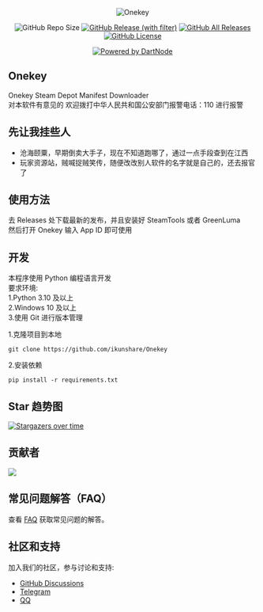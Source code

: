 <div align="center">

![Onekey](https://socialify.git.ci/ikunshare/Onekey/image?description=1&font=Inter&forks=1&issues=1&language=1&name=1&owner=1&pulls=1&stargazers=1&theme=Auto)

![GitHub Repo Size](https://img.shields.io/github/repo-size/ikunshare/Onekey?style=for-the-badge)
[![GitHub Release (with filter)](https://img.shields.io/github/v/release/ikunshare/Onekey?style=for-the-badge)](https://github.com/ikunshare/Onekey/releases/latest)
[![GitHub All Releases](https://img.shields.io/github/downloads/ikunshare/Onekey/total?style=for-the-badge&color=violet)](https://github.com/ikunshare/Onekey/releases)
[![GitHub License](https://img.shields.io/github/license/ikunshare/Onekey?style=for-the-badge)](https://github.com/ikunshare/Onekey/blob/main/LICENSE)

[![Powered by DartNode](https://dartnode.com/branding/DN-Open-Source-sm.png)](https://dartnode.com "Powered by DartNode - Free VPS for Open Source")

</div>

## Onekey

Onekey Steam Depot Manifest Downloader  
对本软件有意见的
欢迎拨打中华人民共和国公安部门报警电话：110 进行报警

## 先让我挂些人

- 沧海颐粟，早期倒卖大手子，现在不知道跑哪了，通过一点手段查到在江西
- 玩家资源站，贼喊捉贼笑传，随便改改别人软件的名字就是自己的，还去报官了

## 使用方法

去 Releases 处下载最新的发布，并且安装好 SteamTools 或者 GreenLuma  
然后打开 Onekey 输入 App ID 即可使用

## 开发

本程序使用 Python 编程语言开发  
要求环境:  
1.Python 3.10 及以上  
2.Windows 10 及以上  
3.使用 Git 进行版本管理

1.克隆项目到本地

```
git clone https://github.com/ikunshare/Onekey
```

2.安装依赖

```
pip install -r requirements.txt
```

<!-- ## 项目协议
 本项目基于 GPL-2.0 许可证发行，以下协议是对于 GPL-2.0 原协议的补充，如有冲突，以以下协议为准。

 词语约定: “使用者”指签署本协议的使用者;“版权数据”指包括但不限于图像、音频、名字等在内的他人拥有所属版权的数据。

 本项目的数据来源原理是从Steam官方的CDN服务器中拉取游戏清单数据，经过对数据简单地筛选与合并后进行展示，因此本项目不对数据的准确性负责。
 使用本项目的过程中可能会产生版权数据，对于这些版权数据，本项目不拥有它们的所有权，为了避免造成侵权，使用者务必在24 小时内清除使用本项目的过程中所产生的版权数据。
 由于使用本项目产生的包括由于本协议或由于使用或无法使用本项目而引起的任何性质的任何直接、间接、特殊、偶然或结果性损害（包括但不限于因商誉损失、停工、计算机故障或故障引起的损害赔偿，或任何及所有其他商业损害或损失）由使用者负责。
 本项目完全免费，且开源发布于 GitHub 面向全世界人用作对技术的学习交流，本项目不对项目内的技术可能存在违反当地法律法规的行为作保证，禁止在违反当地法律法规的情况下使用本项目，对于使用者在明知或不知当地法律法规不允许的情况下使用本项目所造成的任何违法违规行为由使用者承担，本项目不承担由此造成的任何直接、间接、特殊、偶然或结果性责任。
 而且，本项目已禁止使用于商业用途，以及不得进行未经允许的二次修改，否则必须同时发布源代码。
 若你使用了本项目，将代表你接受以上协议。

 Steam正版平台不易，请尊重版权，支持正版。
 本项目仅用于对技术可行性的探索及研究，不接受任何商业（包括但不限于广告等）合作。   -->

## Star 趋势图

[![Stargazers over time](https://starchart.cc/ikunshare/Onekey.svg)](https://starchart.cc/ikunshare/Onekey)

## 贡献者

 <a href="https://github.com/ikunshare/Onekey/graphs/contributors">
   <img src="https://contrib.rocks/image?repo=ikunshare/Onekey" />
 </a>

## 常见问题解答（FAQ）

查看 [FAQ](https://ikunshare.top/d/49) 获取常见问题的解答。

## 社区和支持

加入我们的社区，参与讨论和支持:

- [GitHub Discussions](https://github.com/ikunshare/Onekey/discussions)
- [Telegram](https://t.me/ikunshare_qun)
- [QQ](https://qm.qq.com/q/NPRVbglteK)
